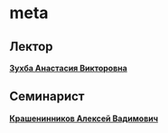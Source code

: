 # meta
## Лектор
[**Зухба Анастасия Викторовна**](https://wiki.mipt.tech/index.php/%D0%97%D1%83%D1%85%D0%B1%D0%B0_%D0%90%D0%BD%D0%B0%D1%81%D1%82%D0%B0%D1%81%D0%B8%D1%8F_%D0%92%D0%B8%D0%BA%D1%82%D0%BE%D1%80%D0%BE%D0%B2%D0%BD%D0%B0)

## Семинарист
[**Крашенинников Алексей Вадимович**](https://wiki.mipt.tech/index.php/%D0%9A%D1%80%D0%B0%D1%88%D0%B5%D0%BD%D0%B8%D0%BD%D0%BD%D0%B8%D0%BA%D0%BE%D0%B2_%D0%90%D0%BB%D0%B5%D0%BA%D1%81%D0%B5%D0%B9_%D0%92%D0%B0%D0%B4%D0%B8%D0%BC%D0%BE%D0%B2%D0%B8%D1%87)
